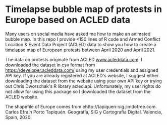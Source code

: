 # Timelapse bubble map of protests in Europe based on ACLED data

Many users on social media have asked me how to make an animated bubble map. In this repo I provide <150 lines of R code and Armed Conflict Location & Event Data Project (ACLED) data to show you how to create a timelapse map of European protests between April 2020 and April 2021.

The data on protests originate from ACLED www.acleddata.com. I downloaded the dataset in csv format from https://developer.acleddata.com/ using my user credentials and assigned API key. If you are already registered at ACLED's website, I suggest either downloading the dataset from the website using your own API key or trying out Chris Dworschak's R library acled.api. Unfortunately, my user rights do not allow for using this package so I downloaded the dataset from the ACLED website.

The shapefile of Europe comes from ehttp://tapiquen-sig.jimdofree.com. Carlos Efraín Porto Tapiquén. Geografía, SIG y Cartografía Digital. Valencia, Spain, 2020.
